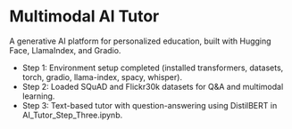 # Multimodal AI Tutor
A generative AI platform for personalized education, built with Hugging Face, LlamaIndex, and Gradio.
- Step 1: Environment setup completed (installed transformers, datasets, torch, gradio, llama-index, spacy, whisper).
- Step 2: Loaded SQuAD and Flickr30k datasets for Q&A and multimodal learning.
- Step 3: Text-based tutor with question-answering using DistilBERT in AI_Tutor_Step_Three.ipynb.